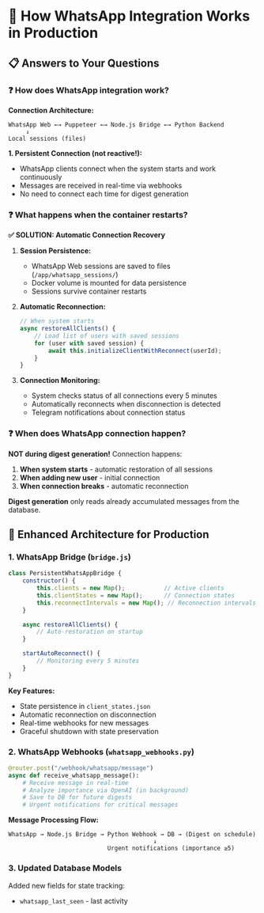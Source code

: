 # 🔄 How WhatsApp Integration Works in Production

## 📋 Answers to Your Questions

### ❓ How does WhatsApp integration work?

**Connection Architecture:**
```
WhatsApp Web ←→ Puppeteer ←→ Node.js Bridge ←→ Python Backend
     ↓
Local sessions (files)
```

**1. Persistent Connection (not reactive!):**
- WhatsApp clients connect when the system starts and work continuously
- Messages are received in real-time via webhooks
- No need to connect each time for digest generation

### ❓ What happens when the container restarts?

**✅ SOLUTION: Automatic Connection Recovery**

1. **Session Persistence:**
   - WhatsApp Web sessions are saved to files (`/app/whatsapp_sessions/`)
   - Docker volume is mounted for data persistence
   - Sessions survive container restarts

2. **Automatic Reconnection:**
   ```javascript
   // When system starts
   async restoreAllClients() {
       // Load list of users with saved sessions
       for (user with saved session) {
           await this.initializeClientWithReconnect(userId);
       }
   }
   ```

3. **Connection Monitoring:**
   - System checks status of all connections every 5 minutes
   - Automatically reconnects when disconnection is detected
   - Telegram notifications about connection status

### ❓ When does WhatsApp connection happen?

**NOT during digest generation!** Connection happens:

1. **When system starts** - automatic restoration of all sessions
2. **When adding new user** - initial connection
3. **When connection breaks** - automatic reconnection

**Digest generation** only reads already accumulated messages from the database.

## 🔧 Enhanced Architecture for Production

### 1. WhatsApp Bridge (`bridge.js`)
```javascript
class PersistentWhatsAppBridge {
    constructor() {
        this.clients = new Map();           // Active clients
        this.clientStates = new Map();      // Connection states
        this.reconnectIntervals = new Map(); // Reconnection intervals
    }

    async restoreAllClients() {
        // Auto-restoration on startup
    }

    startAutoReconnect() {
        // Monitoring every 5 minutes
    }
}
```

**Key Features:**
- State persistence in `client_states.json`
- Automatic reconnection on disconnection
- Real-time webhooks for new messages
- Graceful shutdown with state preservation

### 2. WhatsApp Webhooks (`whatsapp_webhooks.py`)
```python
@router.post("/webhook/whatsapp/message")
async def receive_whatsapp_message():
    # Receive message in real-time
    # Analyze importance via OpenAI (in background)
    # Save to DB for future digests
    # Urgent notifications for critical messages
```

**Message Processing Flow:**
```
WhatsApp → Node.js Bridge → Python Webhook → DB → (Digest on schedule)
                                         ↓
                            Urgent notifications (importance ≥5)
```

### 3. Updated Database Models
Added new fields for state tracking:
- `whatsapp_last_seen` - last activity
